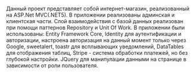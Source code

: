 Данный проект представляет собой интернет-магазин, реализованный на ASP.Net MVC(.NET5). В приложении реализованы админская и клиентская части. Слой взаимодействия с базой данных реализован при помощи паттернов Repository и Unit Of Work. В приложении были использованы:
Entity Framework Core, Identity для аутентификации и авторизации, настроена авторизация на данный момент только через Google, 
sweetalert, toastr для  всплывающих уведомлений, DataTables для отображения таблиц, Stripe - система обработки платежей, но без глубокой настройки.
JQuery для манипулации данными на странице в зависимости от роли пользователя.
